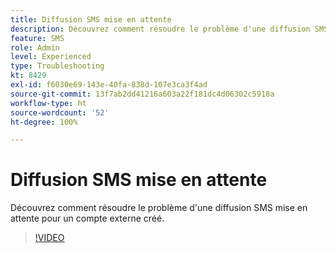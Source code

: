 ```yaml
---
title: Diffusion SMS mise en attente
description: Découvrez comment résoudre le problème d'une diffusion SMS mise en attente pour un compte externe créé.
feature: SMS
role: Admin
level: Experienced
type: Troubleshooting
kt: 8429
exl-id: f6030e69-143e-40fa-838d-107e3ca3f4ad
source-git-commit: 13f7ab2dd41216a603a22f181dc4d06302c5918a
workflow-type: ht
source-wordcount: '52'
ht-degree: 100%

---
```


# Diffusion SMS mise en attente

Découvrez comment résoudre le problème d&#39;une diffusion SMS mise en attente pour un compte externe créé.

>[!VIDEO](https://video.tv.adobe.com/v/335986?quality=12&learn=on)
